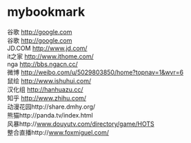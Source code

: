 # mybookmark
谷歌 http://google.com<br>
谷歌 http://google.com<br>
JD.COM http://www.jd.com/<br>
it之家 http://www.ithome.com/<br>
nga http://bbs.ngacn.cc/<br>
微博 http://weibo.com/u/5029803850/home?topnav=1&wvr=6<br>
鼠绘 http://www.ishuhui.com/ <br>
汉化组 http://hanhuazu.cc/<br>
知乎 http://www.zhihu.com/<br>
动漫花园http://share.dmhy.org/<br>
熊猫http://panda.tv/index.html<br>
风暴http://www.douyutv.com/directory/game/HOTS<br>
整合直播http://www.foxmiguel.com/<br>
